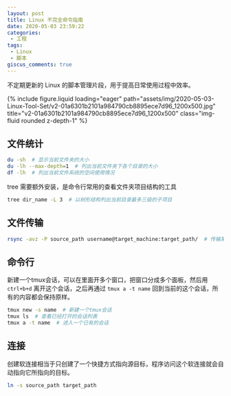 ```yaml
---
layout: post
title: Linux 不完全命令指南
date: 2020-05-03 23:59:22
categories:
 - 工程
tags:
 - Linux
 - 脚本
giscus_comments: true
---
```



不定期更新的 Linux 的脚本管理片段，用于提高日常使用过程中效率。

<div class="row">
    <div class="col-sm mt-3 mt-md-0">
        {% include figure.liquid loading="eager" path="assets/img/2020-05-03-Linux-Tool-Set/v2-01a6301b2101a984790cb8895ece7d96_1200x500.jpg" title="v2-01a6301b2101a984790cb8895ece7d96_1200x500" class="img-fluid rounded z-depth-1" %}
    </div>
</div>

<!-- more -->

## 文件统计

```bash
du -sh  # 显示当前文件夹的大小
du -lh --max-depth=1  # 列出当前文件夹下各个目录的大小
df -lh  # 列出当前文件系统的空间使用情况
```

tree 需要额外安装，是命令行常用的查看文件夹项目结构的工具
```bash
tree dir_name -L 3  # 以树形结构列出当前目录最多三级的子项目
```


## 文件传输

```bash
rsync -avz -P source_path username@target_machine:target_path/  # 传输某个文件夹到另一台机器
```

## 命令行

新建一个tmux会话，可以在里面开多个窗口，把窗口分成多个面板，然后用 `ctrl+b+d` 离开这个会话，之后再通过 `tmux a -t name` 回到当前的这个会话，所有的内容都会保持原样。
```bash
tmux new -s name  # 新建一个tmux会话
tmux ls  # 查看已经打开的会话列表
tmux a -t name  # 进入一个已有的会话
```

## 连接

创建软连接相当于只创建了一个快捷方式指向源目标，程序访问这个软连接就会自动指向它所指向的目标。
```bash
ln -s source_path target_path
```
